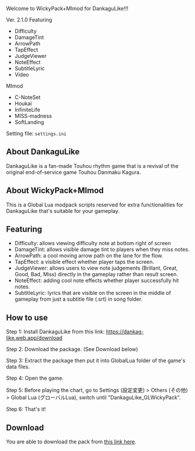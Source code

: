 Welcome to WickyPack+MImod for DankaguLike!!!

Ver. 2.1.0
Featuring
+ Difficulty
+ DamageTint
+ ArrowPath
+ TapEffect
+ JudgeViewer
+ NoteEffect
+ SubtitleLyric
+ Video

MImod
+ C-NoteSet
+ Houkai
+ InfiniteLife
+ MISS-madness
+ SoftLanding

Setting file: `settings.ini`

## About DankaguLike
DankaguLike is a fan-made Touhou rhythm game that is a revival of the original end-of-service game Touhou Danmaku Kagura.

## About WickyPack+MImod
This is a Global Lua modpack scripts reserved for extra functionalities for DankaguLike that's suitable for your gameplay.

## Featuring
+ Difficulty: allows viewing difficulty note at bottom right of screen
+ DamageTint: allows visible damage tint to players when they miss notes.
+ ArrowPath: a cool moving arrow path on the lane for the flow.
+ TapEffect: a visible effect whether player taps the screen.
+ JudgeViewer: allows users to view note judgements (Brillant, Great, Good, Bad, Miss) directly in the gameplay rather than result screen.
+ NoteEffect: adding cool note effects whether player successfully hit notes.
+ SubtitleLyric: lyrics that are visible on the screen in the middle of gameplay from just a subtitle file (.srt) in song folder.

## How to use
Step 1: Install DankaguLike from this link: https://dankag-like.web.app/download

Step 2: Download the package. (See Download below)

Step 3: Extract the package then put it into GlobalLua folder of the game's data files.

Step 4: Open the game.

Step 5: Before playing the chart, go to Settings (設定変更) > Others (その他) > Global Lua (グローバルLua), switch until "DankaguLike_GLWickyPack".

Step 6: That's it!

## Download
You are able to download the pack from [this link here](https://github.com/WickyPlays/DankaguLike_GLWickyPack/releases).
